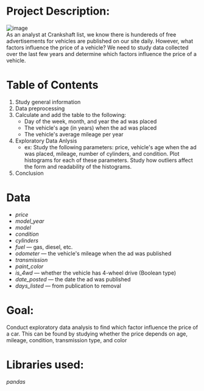 # **Project Description:**
![image](https://user-images.githubusercontent.com/19640466/141072105-8d0c9c77-9666-4960-bbec-17feab1a1991.png)<br>
As an analyst at Crankshaft list, we know there is hundereds of free advertisements for vehicles are published on our site daily. However, what factors influence the price of a vehicle? We need to study data collected over the last few years and determine which factors influence the price of a vehicle. 

# **Table of Contents**
1. Study general information
2. Data preprocessing
3. Calculate and add the table to the following:
   * Day of the week, month, and year the ad was placed
   * The vehicle's age (in years) when the ad was placed
   * The vehicle's average mileage per year
4. Exploratory Data Anlysis
   * ex: Study the following parameters: price, vehicle's age when the ad was placed, mileage, number of cylinders, and condition. Plot histograms for each of these parameters. Study how outliers affect the form and readability of the histograms.
5. Conclusion

# **Data**
* *price*
* *model_year*
* *model*
* *condition*
* *cylinders*
* *fuel* — gas, diesel, etc.
* *odometer* — the vehicle's mileage when the ad was published
* *transmission*
* *paint_color*
* *is_4wd* — whether the vehicle has 4-wheel drive (Boolean type)
* *date_posted* — the date the ad was published
* *days_listed* — from publication to removal

# **Goal:**
Conduct exploratory data analysis to find which factor influence the price of a car. This can be found by studying whether the price depends on age, mileage, condition, transmission type, and color

# **Libraries used:**
 *pandas*
